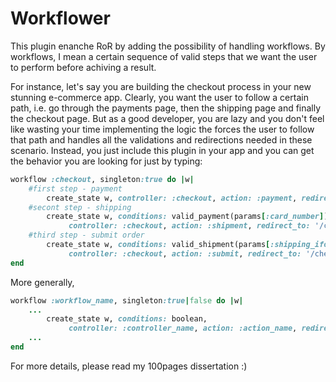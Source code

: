 Workflower
=========
This plugin enanche RoR by adding the possibility of handling workflows. By workflows, I mean a certain sequence of valid steps that we want the user to perform before achiving a result.

For instance, let's say you are building the checkout process in your new stunning e-commerce app. Clearly, you want the user to follow a certain path, i.e. go through the payments page, then the shipping page and finally the checkout page. 
But as a good developer, you are lazy and you don't feel like wasting your time implementing the logic the forces the user to follow that path and handles all the validations and redirections needed in these scenario. Instead, you just include this plugin in your app and you can get the behavior you are looking for just by typing:

``` ruby
workflow :checkout, singleton:true do |w|
    #first step - payment
		create_state w, controller: :checkout, action: :payment, redirect_to_wf: 'login'
    #secont step - shipping
		create_state w, conditions: valid_payment(params[:card_number]),
			 controller: :checkout, action: :shipment, redirect_to: '/checkout'
    #third step - submit order
		create_state w, conditions: valid_shipment(params[:shipping_ifo]),
			 controller: :checkout, action: :submit, redirect_to: '/checkout/shipment'	
end
```

More generally,
``` ruby
workflow :workflow_name, singleton:true|false do |w|
    ...
		create_state w, conditions: boolean,
			 controller: :controller_name, action: :action_name, redirect_to: '/checkout'
    ...
end
```

For more details, please read my 100pages dissertation :)
